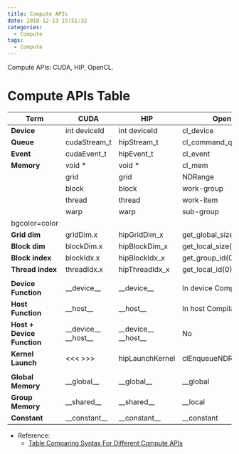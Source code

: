 ```yaml
---
title: Compute APIs
date: 2018-12-13 15:51:32
categories:
  - Compute
tags:
  - Compute
---
```


Compute APIs: CUDA, HIP, OpenCL.

<!--more-->

# Compute APIs Table

Term                    | CUDA                  | HIP                   | OpenCL
----------------------- | --------------------- | --------------------- | ----------------------
**Device**              | int deviceId          | int deviceId          | cl_device
**Queue**               | cudaStream_t          | hipStream_t           | cl_command_queue
**Event**               | cudaEvent_t           | hipEvent_t            | cl_event
**Memory**              | void *                | void *                | cl_mem
                        | grid                  | grid                  | NDRange
                        | block                 | block                 | work-group
                        | thread                | thread                | work-item
                        | warp                  | warp                  | sub-group
bgcolor=color           |                       |                       |
**Grid dim**            | gridDim.x             | hipGridDim_x          | get_global_size(0)
**Block dim**           | blockDim.x            | hipBlockDim_x         | get_local_size(0)
**Block index**         | blockIdx.x            | hipBlockIdx_x         | get_group_id(0)
**Thread index**        | threadIdx.x           | hipThreadIdx_x        | get_local_id(0)
                        |                       |                       |
**Device Function**     | \_\_device\_\_        | \_\_device\_\_        | In device Compilation
**Host Function**       | \_\_host\_\_          | \_\_host\_\_          | In host Compilation
**Host + Device Function**  | \_\_device\_\_ \_\_host\_\_ | \_\_device\_\_ \_\_host\_\_  | No
**Kernel Launch**       | <<< >>>               | hipLaunchKernel       | clEnqueueNDRangeKernel
                        |                       |                       |
**Global Memory**       | \_\_global\_\_        | \_\_global\_\_        | \_\_global
**Group Memory**        | \_\_shared\_\_        | \_\_shared\_\_        | \_\_local
**Constant**            | \_\_constant\_\_      | \_\_constant\_\_      | \_\_constant


* Reference:
  - [Table Comparing Syntax For Different Compute APIs](https://rocm-documentation.readthedocs.io/en/latest/Programming_Guides/Programming-Guides.html?highlight=hip_porting_driver_api#table-comparing-syntax-for-different-compute-apis)
